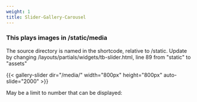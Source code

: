 ```yaml
---
weight: 1
title: Slider-Gallery-Carousel
---
```



### This plays images in /static/media
The source directory is named in the shortcode, relative to /static.  Update by changing /layouts/partials/widgets/tb-slider.html, line 89 from "static" to "assets"


{{< gallery-slider dir="/media/" width="800px" height="800px" auto-slide="2000" >}}



May be a limit to number that can be displayed:


